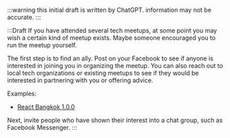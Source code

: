 :::warning
this initial draft is written by ChatGPT. information may not be accurate.
:::

:::Draft
If you have attended several tech meetups, at some point you may wish a certain kind of meetup exists. Maybe someone encouraged you to run the meetup yourself.

The first step is to find an ally.
Post on your Facebook to see if anyone is interested in joining you in organizing the meetup.
You can also reach out to local tech organizations or existing meetups to see if they would be interested in partnering with you or offering advice.

Examples:

- [React Bangkok 1.0.0](https://www.facebook.com/buffalo660/posts/pfbid0LTceKLxG2R17zGVuuZWnXz7uHtymdAy2yEgRRmE5awEj2Mr9AA9i2xYqZJu3nv4cl)

Next, invite people who have shown their interest into a chat group, such as Facebook Messenger.
:::